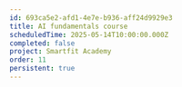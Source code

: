 ```yaml
---
id: 693ca5e2-afd1-4e7e-b936-aff24d9929e3
title: AI fundamentals course
scheduledTime: 2025-05-14T10:00:00.000Z
completed: false
project: Smartfit Academy
order: 11
persistent: true
---
```


